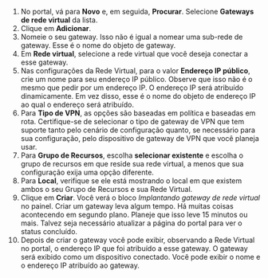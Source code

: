 1. No portal, vá para **Novo** e, em seguida, **Procurar**. Selecione **Gateways de rede virtual** da lista.
2. Clique em **Adicionar**.
3. Nomeie o seu gateway. Isso não é igual a nomear uma sub-rede de gateway. Esse é o nome do objeto de gateway. 
4. Em **Rede virtual**, selecione a rede virtual que você deseja conectar a esse gateway.
5. Nas configurações da Rede Virtual, para o valor **Endereço IP público**, crie um nome para seu endereço IP público. Observe que isso não é o mesmo que pedir por um endereço IP. O endereço IP será atribuído dinamicamente. Em vez disso, esse é o nome do objeto de endereço IP ao qual o endereço será atribuído. 
6. Para **Tipo de VPN**, as opções são baseadas em política e baseadas em rota. Certifique-se de selecionar o tipo de gateway de VPN que tem suporte tanto pelo cenário de configuração quanto, se necessário para sua configuração, pelo dispositivo de gateway de VPN que você planeja usar.
7. Para **Grupo de Recursos**, escolha **selecionar existente** e escolha o grupo de recursos em que reside sua rede virtual, a menos que sua configuração exija uma opção diferente.
8. Para **Local**, verifique se ele está mostrando o local em que existem ambos o seu Grupo de Recursos e sua Rede Virtual.
9. Clique em **Criar**. Você verá o bloco *Implantando gateway de rede virtual* no painel. Criar um gateway leva algum tempo. Há muitas coisas acontecendo em segundo plano. Planeje que isso leve 15 minutos ou mais. Talvez seja necessário atualizar a página do portal para ver o status concluído.
10. Depois de criar o gateway você pode exibir, observando a Rede Virtual no portal, o endereço IP que foi atribuído a esse gateway. O gateway será exibido como um dispositivo conectado. Você pode exibir o nome e o endereço IP atribuído ao gateway.

<!---HONumber=AcomDC_0114_2016-->